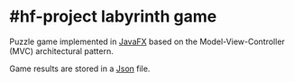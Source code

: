 #hf-project
labyrinth game
==============

Puzzle game implemented in [JavaFX](https://openjfx.io/) based on the Model-View-Controller (MVC) architectural pattern.

Game results are stored in a [Json](https://www.json.org/json-en.html) file.
